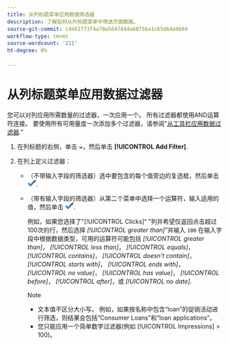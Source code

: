 ```yaml
---
title: 从列标题菜单应用数据筛选器
description: 了解如何从列标题菜单中筛选页面数据。
source-git-commit: cd461f73f4a70a5647844a6075ba1c65d64a9b04
workflow-type: tm+mt
source-wordcount: '211'
ht-degree: 0%

---
```


# 从列标题菜单应用数据过滤器

您可以对列应用所需数量的过滤器，一次应用一个。 所有过滤器都使用AND运算符连接。 要使用所有可用量度一次添加多个过滤器，请参阅&quot;[从工具栏应用数据过滤器](column-filter-apply-from-toolbar.md).”

1. 在列标题的右侧，单击 ![向下箭头](/help/search-social-commerce/assets/arrow-down-dropdown.png "向下箭头")，然后单击 **[!UICONTROL Add Filter]**.

1. 在列上定义过滤器：

   * （不带输入字段的筛选器）选中要包含的每个值旁边的复选框，然后单击 ![更新筛选器](/help/search-social-commerce/assets/select.png "更新筛选器").

   * （带有输入字段的筛选器）从第二个菜单中选择一个运算符，输入适用的值，然后单击 ![更新筛选器](/help/search-social-commerce/assets/select.png "更新筛选器").

      例如，如果您选择了&quot;[!UICONTROL Clicks]“ ”列并希望仅返回点击超过100次的行，然后选择 *[!UICONTROL greater than]*”并输入 `100` 在输入字段中根据数据类型，可用的运算符可能包括 *[!UICONTROL greater than]*， *[!UICONTROL less than]*， *[!UICONTROL equals]*， *[!UICONTROL contains]*， *[!UICONTROL doesn't contain]*， *[!UICONTROL starts with]*， *[!UICONTROL ends with]*， *[!UICONTROL no value]*， *[!UICONTROL has value]*， *[!UICONTROL before]*， *[!UICONTROL after]*，或 *[!UICONTROL no date].*

      >[!NOTE]
      >
      >* 文本值不区分大小写。 例如，如果按名称中包含“loan”的促销活动进行筛选，则结果会包括“Consumer Loans”和“loan applications”。
      >* 您只能应用一个简单数字过滤器(例如 [!UICONTROL Impressions] \> 100)。

